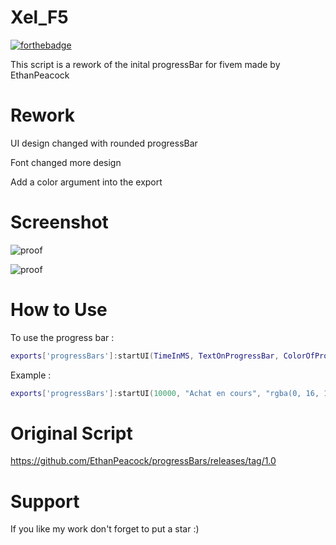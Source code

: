 # Xel_F5
 [![forthebadge](http://forthebadge.com/images/badges/built-with-love.svg)](http://forthebadge.com)

 This script is a rework of the inital progressBar for fivem made by EthanPeacock

# Rework
 UI design changed with rounded progressBar

 Font changed more design

 Add a color argument into the export

# Screenshot
 ![proof](https://zupimages.net/up/22/20/1hp3.png)

 ![proof](https://zupimages.net/up/22/20/kwdw.png)

#  How to Use
 To use the progress bar  :

 ```lua
 exports['progressBars']:startUI(TimeInMS, TextOnProgressBar, ColorOfProgressBar)
 ```
 
 Example :
 ```lua
 exports['progressBars']:startUI(10000, "Achat en cours", "rgba(0, 16, 194, 0.95)")
 ```


# Original Script
 https://github.com/EthanPeacock/progressBars/releases/tag/1.0

# Support
 If you like my work don't forget to put a star :)